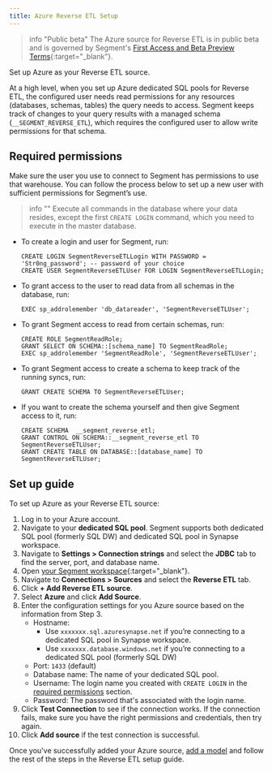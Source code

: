 ```yaml
---
title: Azure Reverse ETL Setup
---
```


> info "Public beta"
> The Azure source for Reverse ETL is in public beta and is governed by Segment's [First Access and Beta Preview Terms](https://www.twilio.com/en-us/legal/tos){:target="_blank"}. 

Set up Azure as your Reverse ETL source.

At a high level, when you set up Azure dedicated SQL pools for Reverse ETL, the configured user needs read permissions for any resources (databases, schemas, tables) the query needs to access. Segment keeps track of changes to your query results with a managed schema (`__SEGMENT_REVERSE_ETL`), which requires the configured user to allow write permissions for that schema.

## Required permissions
Make sure the user you use to connect to Segment has permissions to use that warehouse. You can follow the process below to set up a new user with sufficient permissions for Segment’s use.

> info ""
> Execute all commands in the database where your data resides, except the first `CREATE LOGIN` command, which you need to execute in the master database.

* To create a login and user for Segment, run:
    
    ```
    CREATE LOGIN SegmentReverseETLLogin WITH PASSWORD = 'Str0ng_password'; -- password of your choice
    CREATE USER SegmentReverseETLUser FOR LOGIN SegmentReverseETLLogin;
    ```

* To grant access to the user to read data from all schemas  in the database, run: 

    ```
    EXEC sp_addrolemember 'db_datareader', 'SegmentReverseETLUser';
    ```

* To grant Segment access to read from certain schemas, run: 

    ```
    CREATE ROLE SegmentReadRole;
    GRANT SELECT ON SCHEMA::[schema_name] TO SegmentReadRole;
    EXEC sp_addrolemember 'SegmentReadRole', 'SegmentReverseETLUser';
    ```

* To grant Segment access to create a schema to keep track of the running syncs, run:

    ```
    GRANT CREATE SCHEMA TO SegmentReverseETLUser;
    ```

* If you want to create the schema yourself and then give Segment access to it, run:

    ```
    CREATE SCHEMA  __segment_reverse_etl;
    GRANT CONTROL ON SCHEMA::__segment_reverse_etl TO SegmentReverseETLUser;
    GRANT CREATE TABLE ON DATABASE::[database_name] TO SegmentReverseETLUser;
    ```

## Set up guide
To set up Azure as your Reverse ETL source:
1. Log in to your Azure account.
2. Navigate to your **dedicated SQL pool**. Segment supports both dedicated SQL pool (formerly SQL DW) and dedicated SQL pool in Synapse workspace. 
3. Navigate to **Settings > Connection strings** and select the **JDBC** tab to find the server, port, and database name. 
4. Open [your Segment workspace](https://app.segment.com/workspaces){:target="_blank"}. 
5. Navigate to **Connections > Sources** and select the **Reverse ETL** tab. 
6. Click **+ Add Reverse ETL source**. 
7. Select **Azure** and click **Add Source**. 
8. Enter the configuration settings for you Azure source based on the information from Step 3. 
    * Hostname: 
        * Use `xxxxxxx.sql.azuresynapse.net` if you’re connecting to a dedicated SQL pool in Synapse workspace. 
        * Use `xxxxxxx.database.windows.net` if you’re connecting to a dedicated SQL pool (formerly SQL DW)
    * Port: `1433` (default)
    * Database name: The name of your dedicated SQL pool.
    * Username: The login name you created with `CREATE LOGIN` in the [required permissions](#required-permissions) section. 
    * Password: The password that's associated with the login name.
9. Click **Test Connection** to see if the connection works. If the connection fails, make sure you have the right permissions and credentials, then try again.
10. Click **Add source** if the test connection is successful. 

Once you've successfully added your Azure source, [add a model](/docs/connections/reverse-etl/#step-2-add-a-model) and follow the rest of the steps in the Reverse ETL setup guide. 

